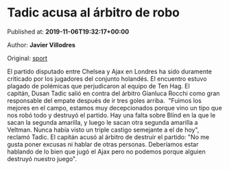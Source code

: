 
# Tadic acusa al árbitro de robo

Published at: **2019-11-06T19:32:17+00:00**

Author: **Javier Villodres**

Original: [sport](https://www.sport.es/es/noticias/futbol-internacional/tadic-acusa-al-arbitro-de-robo-7717210)

El partido disputado entre Chelsea y Ajax en Londres ha sido duramente criticado por los jugadores del conjunto holandés. El encuentro estuvo plagado de polémicas que perjudicaron al equipo de Ten Hag. El capitán, Dusan Tadic salió en contra del árbitro Gianluca Rocchi como gran responsable del empate después de ir tres goles arriba. 
"Fuimos los mejores en el campo, estamos muy decepcionados porque vino un tipo que nos robó todo y destruyó el partido. Hay una falta sobre Blind en la que le sacan la segunda amarilla, y luego le sacan otra segunda amarilla a Veltman. Nunca había visto un triple castigo semejante a el de hoy", reclamó Tadic.
El capitán acusó al árbitro de destruir el partido: "No me gusta poner excusas ni hablar de otras personas. Deberíamos estar hablando de lo bien que jugó el Ajax pero no podemos porque alguien destruyó nuestro juego".
